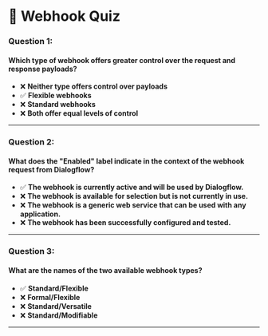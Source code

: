# 🚀 Webhook Quiz

### Question 1:  
#### Which type of webhook offers greater control over the request and response payloads?  
- ❌ **Neither type offers control over payloads**  
- ✅ **Flexible webhooks**  
- ❌ **Standard webhooks**  
- ❌ **Both offer equal levels of control**  

---

### Question 2:  
#### What does the "Enabled" label indicate in the context of the webhook request from Dialogflow?  
- ✅ **The webhook is currently active and will be used by Dialogflow.**  
- ❌ **The webhook is available for selection but is not currently in use.**  
- ❌ **The webhook is a generic web service that can be used with any application.**  
- ❌ **The webhook has been successfully configured and tested.**  

---

### Question 3:  
#### What are the names of the two available webhook types?  
- ✅ **Standard/Flexible**  
- ❌ **Formal/Flexible**  
- ❌ **Standard/Versatile**  
- ❌ **Standard/Modifiable**  

---
